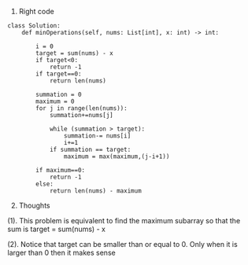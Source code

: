 1. Right code

```
class Solution:
    def minOperations(self, nums: List[int], x: int) -> int:
        
        i = 0
        target = sum(nums) - x
        if target<0:
            return -1
        if target==0:
            return len(nums)
        
        summation = 0
        maximum = 0
        for j in range(len(nums)):
            summation+=nums[j]
            
            while (summation > target):
                summation-= nums[i]
                i+=1
            if summation == target:
                maximum = max(maximum,(j-i+1))
                
        if maximum==0:
            return -1
        else:
            return len(nums) - maximum
 ```
 
 
 2. Thoughts
 
 (1). This problem is equivalent to find the maximum subarray so that the sum is target = sum(nums) - x
 
 (2). Notice that target can be smaller than or equal to 0. Only when it is larger than 0 then it makes sense
 
 
